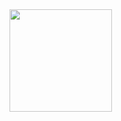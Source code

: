 <div>
<img height="180em"  src = "[![Anurag's GitHub stats](https://github-readme-stats.vercel.app/apivivianecorrea=anuraghazra)](https://github.com/anuraghazra/github-readme-stats&count_private=true&show_icons=true&theme=midnight-purple)">
</div> 
